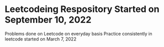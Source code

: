 # Leetcodeing Respository Started on September 10, 2022
Problems done on Leetcode on everyday basis
Practice consistently in leetcode started on March 7, 2022

